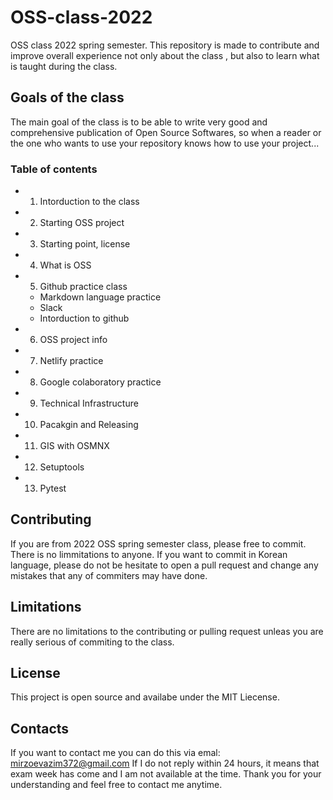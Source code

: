 # OSS-class-2022
OSS class 2022 spring semester. This repository is made to contribute and improve overall experience not only about the class , but also to learn what is taught during the class.
## Goals of the class
The main goal of the class is to be able to write very good and comprehensive publication of Open Source Softwares, so when a reader or the one who wants to use your repository knows how to use your project...

### Table of contents 
* 1. Intorduction to the class
* 2. Starting OSS project
* 3. Starting point, license
* 4. What is OSS
* 5. Github practice class
    * Markdown language practice 
    * Slack 
    * Intorduction to github 
* 6. OSS project info
* 7. Netlify practice 
* 8. Google colaboratory practice
* 9. Technical Infrastructure 
* 10. Pacakgin and Releasing
* 11. GIS with OSMNX
* 12. Setuptools
* 13. Pytest

## Contributing
If you are from 2022 OSS spring semester class, please free to commit. There is no limmitations to anyone.
If you want to commit in Korean language, please do not be hesitate to open a pull request and change any mistakes that any of commiters may have done. 

## Limitations
There are no limitations to the contributing or pulling request unleas you are really serious of commiting to the class.

## License
This project is open source and availabe under the MIT Liecense.

## Contacts 
If you want to contact me you can do this via emal:
mirzoevazim372@gmail.com
If I do not reply within 24 hours, it means that exam week has come and I am not available at the time.
Thank you for your understanding and feel free to contact me anytime.
